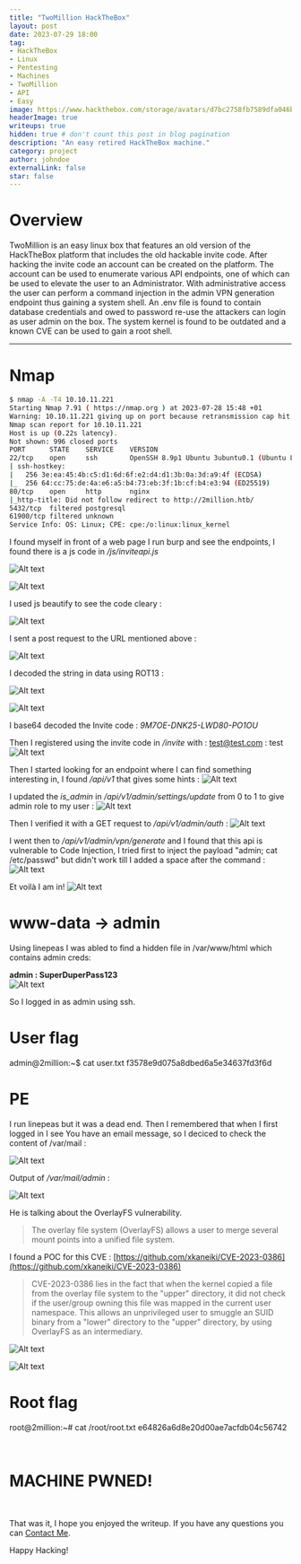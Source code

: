 ```yaml
---
title: "TwoMillion HackTheBox"
layout: post
date: 2023-07-29 18:00
tag: 
- HackTheBox
- Linux
- Pentesting
- Machines
- TwoMillion
- API
- Easy
image: https://www.hackthebox.com/storage/avatars/d7bc2758fb7589dfa046bee9ce4d75cb.png
headerImage: true
writeups: true
hidden: true # don't count this post in blog pagination
description: "An easy retired HackTheBox machine."
category: project
author: johndoe
externalLink: false
star: false
---
```


# Overview

TwoMillion is an easy linux box that features an old version of the HackTheBox platform that includes the old hackable invite code. After hacking the invite code an account can be created on the platform. The account can be used to enumerate various API endpoints, one of which can be used to elevate the user to an Administrator. With administrative access the user can perform a command injection in the admin VPN generation endpoint thus gaining a system shell. An .env file is found to contain database credentials and owed to password re-use the attackers can login as user admin on the box. The system kernel is found to be outdated and a known CVE can be used to gain a root shell.

---

# Nmap

```bash
$ nmap -A -T4 10.10.11.221
Starting Nmap 7.91 ( https://nmap.org ) at 2023-07-28 15:48 +01
Warning: 10.10.11.221 giving up on port because retransmission cap hit (6).
Nmap scan report for 10.10.11.221
Host is up (0.22s latency).
Not shown: 996 closed ports
PORT      STATE    SERVICE    VERSION
22/tcp    open     ssh        OpenSSH 8.9p1 Ubuntu 3ubuntu0.1 (Ubuntu Linux; protocol 2.0)
| ssh-hostkey: 
|   256 3e:ea:45:4b:c5:d1:6d:6f:e2:d4:d1:3b:0a:3d:a9:4f (ECDSA)
|_  256 64:cc:75:de:4a:e6:a5:b4:73:eb:3f:1b:cf:b4:e3:94 (ED25519)
80/tcp    open     http       nginx
|_http-title: Did not follow redirect to http://2million.htb/
5432/tcp  filtered postgresql
61900/tcp filtered unknown
Service Info: OS: Linux; CPE: cpe:/o:linux:linux_kernel
```


I found myself in front of a web page I run burp and see the endpoints, I found there is a js code in */js/inviteapi.js*

![Alt text](<../../../assets/images/HTBPics/Pasted image 20230728163447.png>)

![Alt text](<../../../assets/images/HTBPics/Pasted image 20230728164254.png>)

I used js beautify to see the code cleary :

![Alt text](<../../../assets/images/HTBPics/Pasted image 20230728160208.png>)

I sent a post request to the URL mentioned above :

![Alt text](<../../../assets/images/HTBPics/Pasted image 20230728160148.png>)

I decoded the string in data using ROT13 :

![Alt text](<../../../assets/images/HTBPics/Pasted image 20230728160301.png>)

![Alt text](<../../../assets/images/HTBPics/Pasted image 20230728160421.png>)

I base64 decoded the Invite code : *9M7OE-DNK25-LWD80-PO1OU*

Then I registered using the invite code in */invite* with : test@test.com : test
![Alt text](<../../../assets/images/HTBPics/Pasted image 20230728160626.png>)

Then I started looking for an endpoint where I can find something interesting in, I found */api/v1* that gives some hints :
![Alt text](<../../../assets/images/HTBPics/Pasted image 20230728165143.png>)

I updated the *is_admin* in */api/v1/admin/settings/update* from 0 to 1 to give admin role to my user :
![Alt text](<../../../assets/images/HTBPics/Pasted image 20230728170624.png>)

Then I verified it with a GET request to */api/v1/admin/auth* :
![Alt text](<../../../assets/images/HTBPics/Pasted image 20230728170724.png>)

I went then to */api/v1/admin/vpn/generate* and I found that this api is vulnerable to Code Injection, I tried first to inject the payload "admin; cat /etc/passwd" but didn't work till I added a space after the command :
![Alt text](<../../../assets/images/HTBPics/Pasted image 20230728173054.png>)

Et voilà I am in!
![Alt text](<../../../assets/images/HTBPics/Pasted image 20230728173452.png>)

# www-data -> admin

<p>Using linepeas I was abled to find a hidden file in /var/www/html which contains admin creds:</p>

**admin : SuperDuperPass123**
<br/>
![Alt text](<../../../assets/images/HTBPics/Pasted image 20230728174615.png>)

So I logged in as admin using ssh.

# User flag

admin@2million:~$ cat user.txt 
f3578e9d075a8dbed6a5e34637fd3f6d

# PE

I run linepeas but it was a dead end. Then I remembered that when I first logged in I see You have an email message, so I deciced to check the content of /var/mail :

![Alt text](<../../../assets/images/HTBPics/Pasted image 20230728200126.png>)

Output of */var/mail/admin* :

![Alt text](<../../../assets/images/HTBPics/Pasted image 20230728200330.png>)

He is talking about the OverlayFS vulnerability.

>The overlay file system (OverlayFS) allows a user to merge several mount points into a unified file system.

I found a POC for this CVE : [https://github.com/xkaneiki/CVE-2023-0386](https://github.com/xkaneiki/CVE-2023-0386)

>CVE-2023-0386 lies in the fact that when the kernel copied a file from the overlay file system to the "upper" directory, it did not check if the user/group owning this file was mapped in the current user namespace. This allows an unprivileged user to smuggle an SUID binary from a "lower" directory to the "upper" directory, by using OverlayFS as an intermediary.

![Alt text](<../../../assets/images/HTBPics/Pasted image 20230728203104.png>)

![Alt text](<../../../assets/images/HTBPics/Pasted image 20230728203043.png>)

# Root flag

root@2million:~# cat /root/root.txt 
e64826a6d8e20d00ae7acfdb04c56742

<br/>

# MACHINE PWNED!

<br/>

That was it, I hope you enjoyed the writeup. If you have any questions you can [Contact Me](https://www.linkedin.com/in/hichamouardi).

<p>Happy Hacking!</p>
